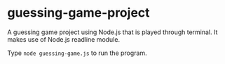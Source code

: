 # guessing-game-project

A guessing game project using Node.js that is played through terminal.
It makes use of Node.js readline module.

Type `node guessing-game.js` to run the program.